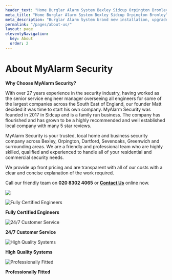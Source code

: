 ```yaml
---
header_text: "Home Burglar Alarm System Bexley Sidcup Orpington Bromley"
meta_title: "Home Burglar Alarm System Bexley Sidcup Orpington Bromley"
meta_description: "Burglar Alarm System brand new installation, upgrade, service, battery change, panel replacement, decommision. Bexley, Dartford, Orpington, Bromley, Sevenoaks."
permalink: "/pages/about-us/"
layout: page
eleventyNavigation:
  key: About
  order: 2
---
```


# About MyAlarm Security 

**Why Choose MyAlarm Security?**

With over 27 years experience in the security industry, having worked as the senior service engineer manager overseeing all engineers for some of the largest companies across the South East of England, our founder Matt decided it was time to start his own company. MyAlarm Security was founded in 2017 in Sidcup and is a family run business. The company has flourished and has grown to be a highly recommended and well established local company with many 5 star reviews.

MyAlarm Security is your trusted, local home and business security company across Bexley, Orpington, Dartford, Sevenoaks, Greenwich and surrounding areas. We are a friendly and professional team who are highly skilled, qualified and experienced to handle all of your residential and commercial security needs.

We provide up front pricing and are transparent with all of our costs with a clear and concise explanation of the work required.

Call our friendly team on **020 8302 4065** or [**Contact Us**](/contact/) online now.

![](https://res.cloudinary.com/kbs/image/upload/f_auto,q_auto/kn0qr1ujabqxosacfamc.webp)

![Fully Certified Engineers](https://res.cloudinary.com/kbs/image/upload/f_auto,q_auto/fwpfv2puojru2u2ks6gr.webp)

**Fully Certified Engineers**

![24/7 Customer Service](https://res.cloudinary.com/kbs/image/upload/f_auto,q_auto/tkiznag6ogjvhhqyw3ph.webp)

**24/7 Customer Service**

![High Quality Systems](https://res.cloudinary.com/kbs/image/upload/f_auto,q_auto/jffbllclgfvjzwir2pqr.webp)

**High Quality Systems**

![Professionally Fitted](https://res.cloudinary.com/kbs/image/upload/f_auto,q_auto/qfioyjlsi8djqiablpbw.webp)

**Professionally Fitted**